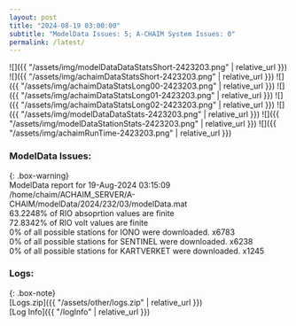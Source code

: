 ```yaml
---
layout: post
title: "2024-08-19 03:00:00"
subtitle: "ModelData Issues: 5; A-CHAIM System Issues: 0"
permalink: /latest/
---
```


![]({{ "/assets/img/modelDataDataStatsShort-2423203.png" | relative_url }})
![]({{ "/assets/img/achaimDataStatsShort-2423203.png" | relative_url }})
![]({{ "/assets/img/achaimDataStatsLong00-2423203.png" | relative_url }})
![]({{ "/assets/img/achaimDataStatsLong01-2423203.png" | relative_url }})
![]({{ "/assets/img/achaimDataStatsLong02-2423203.png" | relative_url }})
![]({{ "/assets/img/modelDataDataStats-2423203.png" | relative_url }})
![]({{ "/assets/img/modelDataStationStats-2423203.png" | relative_url }})
![]({{ "/assets/img/achaimRunTime-2423203.png" | relative_url }})


### ModelData Issues:  
  
{: .box-warning}  
 ModelData report for 19-Aug-2024 03:15:09   
 /home/chaim/ACHAIM_SERVER/A-CHAIM/modelData/2024/232/03/modelData.mat   
 63.2248% of RIO absoprtion values are finite   
 72.8342% of RIO volt values are finite   
 0% of all possible stations for IONO were downloaded. x6783   
 0% of all possible stations for SENTINEL were downloaded. x6238   
 0% of all possible stations for KARTVERKET were downloaded. x1245   
  


### Logs:  
  
{: .box-note}  
[Logs.zip]({{ "/assets/other/logs.zip" | relative_url }})  
[Log Info]({{ "/logInfo" | relative_url }})  
